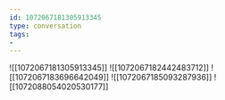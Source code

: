 ```yaml
---
id: 1072067181305913345
type: conversation
tags:
- 
---
```

![[1072067181305913345]]
![[1072067182442483712]]
![[1072067183696642049]]
![[1072067185093287936]]
![[1072088054020530177]]

